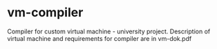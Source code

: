# vm-compiler
Compiler for custom virtual machine - university project.
Description of virtual machine and requirements for compiler are in vm-dok.pdf
